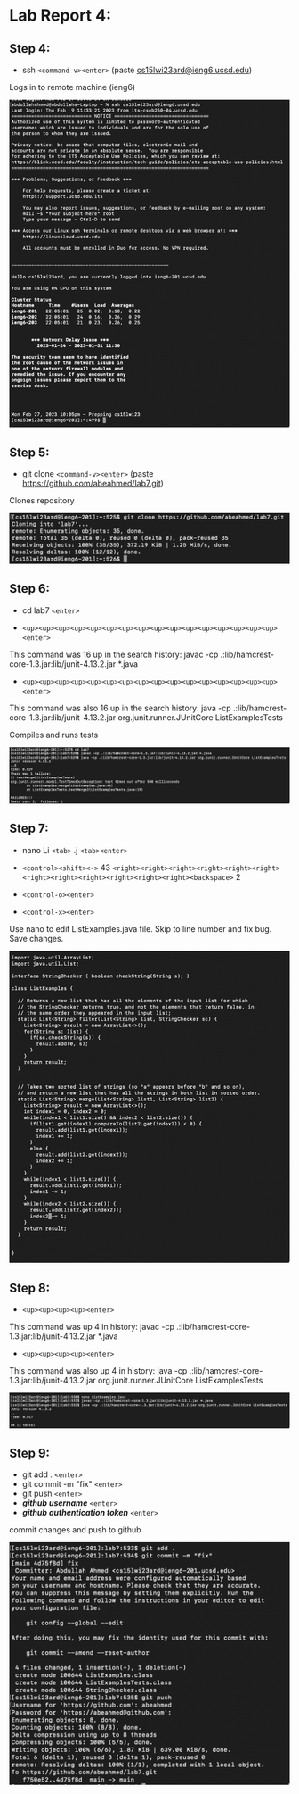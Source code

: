 
# Lab Report 4: 

## Step 4: ##

- ssh `<command-v><enter>` (paste cs15lwi23ard@ieng6.ucsd.edu)

Logs in to remote machine (ieng6)

![image](Image1.png)

## Step 5: ##

- git clone `<command-v><enter>` (paste https://github.com/abeahmed/lab7.git)

Clones repository

![image](Image2.png)
  
## Step 6: ##

- cd lab7 `<enter>`

- `<up><up><up><up><up><up><up><up><up><up><up><up><up><up><up><up><enter>`
  
This command was 16 up in the search history: javac -cp .:lib/hamcrest-core-1.3.jar:lib/junit-4.13.2.jar *.java
  
- `<up><up><up><up><up><up><up><up><up><up><up><up><up><up><up><up><enter>`
  
This command was also 16 up in the search history: java -cp .:lib/hamcrest-core-1.3.jar:lib/junit-4.13.2.jar org.junit.runner.JUnitCore ListExamplesTests

Compiles and runs tests

![image](Image3.png)
  
## Step 7: ##
  
- nano Li `<tab>` .j `<tab><enter>`
  
- `<control><shift><->` 43 `<right><right><right><right><right><right><right><right><right><right><right><right><backspace>` 2
 
- `<control-o><enter>`

- `<control-x><enter>`

Use nano to edit ListExamples.java file. Skip to line number and fix bug. Save changes.

![image](Image4.png)
  
## Step 8: ##
  
- `<up><up><up><up><enter>`
  
This command was up 4 in history: javac -cp .:lib/hamcrest-core-1.3.jar:lib/junit-4.13.2.jar *.java
  
- `<up><up><up><up><enter>`
  
This command was also up 4 in history: java -cp .:lib/hamcrest-core-1.3.jar:lib/junit-4.13.2.jar org.junit.runner.JUnitCore ListExamplesTests

![image](Image5.png)

## Step 9: ##
  
- git add . `<enter>`
- git commit -m "fix" `<enter>`
- git push `<enter>`
- __*github username*__ `<enter>`
- __*github authentication token*__ `<enter>`

commit changes and push to github

![image](Image6.png)
  


          
          
          

          
          
          
          

          
          
          
          

          
          
          
          
